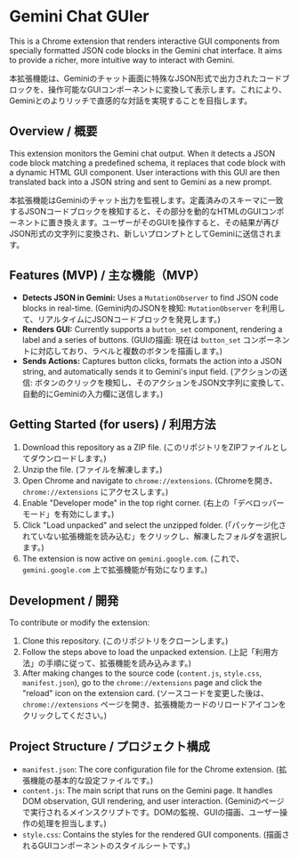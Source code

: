 # Gemini Chat GUIer

This is a Chrome extension that renders interactive GUI components from specially formatted JSON code blocks in the Gemini chat interface. It aims to provide a richer, more intuitive way to interact with Gemini.

本拡張機能は、Geminiのチャット画面に特殊なJSON形式で出力されたコードブロックを、操作可能なGUIコンポーネントに変換して表示します。これにより、Geminiとのよりリッチで直感的な対話を実現することを目指します。

## Overview / 概要

This extension monitors the Gemini chat output. When it detects a JSON code block matching a predefined schema, it replaces that code block with a dynamic HTML GUI component. User interactions with this GUI are then translated back into a JSON string and sent to Gemini as a new prompt.

本拡張機能はGeminiのチャット出力を監視します。定義済みのスキーマに一致するJSONコードブロックを検知すると、その部分を動的なHTMLのGUIコンポーネントに置き換えます。ユーザーがそのGUIを操作すると、その結果が再びJSON形式の文字列に変換され、新しいプロンプトとしてGeminiに送信されます。

## Features (MVP) / 主な機能（MVP）

- **Detects JSON in Gemini:** Uses a `MutationObserver` to find JSON code blocks in real-time.
  (Gemini内のJSONを検知: `MutationObserver` を利用して、リアルタイムにJSONコードブロックを発見します。)
- **Renders GUI:** Currently supports a `button_set` component, rendering a label and a series of buttons.
  (GUIの描画: 現在は `button_set` コンポーネントに対応しており、ラベルと複数のボタンを描画します。)
- **Sends Actions:** Captures button clicks, formats the action into a JSON string, and automatically sends it to Gemini's input field.
  (アクションの送信: ボタンのクリックを検知し、そのアクションをJSON文字列に変換して、自動的にGeminiの入力欄に送信します。)

## Getting Started (for users) / 利用方法

1.  Download this repository as a ZIP file. (このリポジトリをZIPファイルとしてダウンロードします。)
2.  Unzip the file. (ファイルを解凍します。)
3.  Open Chrome and navigate to `chrome://extensions`. (Chromeを開き、`chrome://extensions` にアクセスします。)
4.  Enable "Developer mode" in the top right corner. (右上の「デベロッパーモード」を有効にします。)
5.  Click "Load unpacked" and select the unzipped folder. (「パッケージ化されていない拡張機能を読み込む」をクリックし、解凍したフォルダを選択します。)
6.  The extension is now active on `gemini.google.com`. (これで、`gemini.google.com` 上で拡張機能が有効になります。)

## Development / 開発

To contribute or modify the extension:

1.  Clone this repository. (このリポジトリをクローンします。)
2.  Follow the steps above to load the unpacked extension. (上記「利用方法」の手順に従って、拡張機能を読み込みます。)
3.  After making changes to the source code (`content.js`, `style.css`, `manifest.json`), go to the `chrome://extensions` page and click the "reload" icon on the extension card. (ソースコードを変更した後は、`chrome://extensions` ページを開き、拡張機能カードのリロードアイコンをクリックしてください。)

## Project Structure / プロジェクト構成

- `manifest.json`: The core configuration file for the Chrome extension. (拡張機能の基本的な設定ファイルです。)
- `content.js`: The main script that runs on the Gemini page. It handles DOM observation, GUI rendering, and user interaction. (Geminiのページで実行されるメインスクリプトです。DOMの監視、GUIの描画、ユーザー操作の処理を担当します。)
- `style.css`: Contains the styles for the rendered GUI components. (描画されるGUIコンポーネントのスタイルシートです。)

